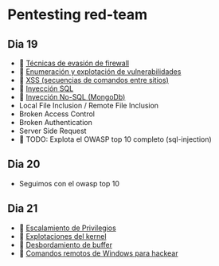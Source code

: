 # Pentesting red-team



## Dia 19


- 📗 [Técnicas de evasión de firewall](./firewall-evasion-techniques.md)
- 📗 [Enumeración y explotación de vulnerabilidades](./vulnerabilities-enumeration-exploitation.md)
- 📗 [XSS (secuencias de comandos entre sitios)](./xss-cross-site-scripting.md)
- 📗 [Inyección SQL](./sql-injection.md)
- 📗 [Inyección No-SQL (MongoDb)](./no-sql-injection-mongodb.md)
- Local File Inclusion / Remote File Inclusion
- Broken Access Control
- Broken Authentication
- Server Side Request
- 🧪 TODO: Explota el OWASP top 10 completo (sql-injection)

## Dia 20

- Seguimos con el owasp top 10
  
## Dia 21

- 📗 [Escalamiento de Privilegios](./privilege-escalation.md)
- 📗 [Explotaciones del kernel](./kernel-exploit.md)
- 📗 [Desbordamiento de buffer](./buffer-overflow.md)
- 📗 [Comandos remotos de Windows para hackear](./windows-remote-hacking-commands.md)


